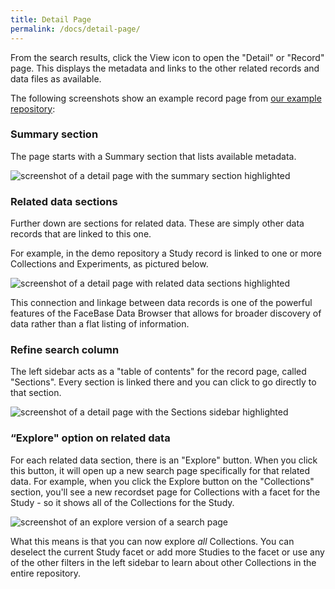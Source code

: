 ```yaml
---
title: Detail Page
permalink: /docs/detail-page/
---
```


From the search results, click the View icon to open the "Detail" or "Record" page. This displays the metadata and links to the other related records and data files as available.

The following screenshots show an example record page from [our example repository](https://tutorial.derivacloud.org/chaise/record/#1/Data:Study/RID=16-2CNW):

### Summary section

The page starts with a Summary section that lists available metadata.

![screenshot of a detail page with the summary section highlighted](example-summary-section.png)

### Related data sections

Further down are sections for related data. These are simply other data records that are linked to this one.

For example, in the demo repository a Study record is linked to one or more Collections and Experiments, as pictured below.

![screenshot of a detail page with related data sections highlighted](example-related-data-sections.png)

This connection and linkage between data records is one of the powerful features of the FaceBase Data Browser that allows for broader discovery of data rather than a flat listing of information.

### Refine search column

The left sidebar acts as a "table of contents" for the record page, called "Sections". Every section is linked there and you can click to go directly to that section.

![screenshot of a detail page with the Sections sidebar highlighted](example-sections-sidebar.png)

### “Explore" option on related data

For each related data section, there is an "Explore" button. When you click this button, it will open up a new search page specifically for that related data. For example, when you click the Explore button on the "Collections" section, you'll see a new recordset page for Collections with a facet for the Study - so it shows all of the Collections for the Study.

![screenshot of an explore version of a search page](example-explore-collections.png)

What this means is that you can now explore _all_ Collections. You can deselect the current Study facet or add more Studies to the facet or use any of the other filters in the left sidebar to learn about other Collections in the entire repository.
